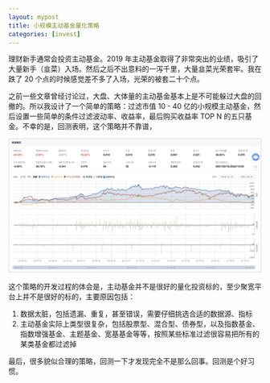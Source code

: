 ```yaml
---
layout: mypost
title: 小规模主动基金量化策略
categories: [invest]
---
```


理财新手通常会投资主动基金。2019 年主动基金取得了非常突出的业绩，吸引了大量新手（韭菜）入场。然后之后不出意料的一泻千里，大量韭菜光荣套牢。我在跌了 20 个点的时候感觉差不多了入场，光荣的被套二十个点。

之前一些文章曾经讨论过，大盘、大体量的主动基金基本上是不可能躲过大盘的回撤的。所以我设计了一个简单的策略：过滤市值 10 - 40 亿的小规模主动基金，然后设置一些简单的条件过滤波动率、收益率，最后购买收益率 TOP N 的五只基金。不幸的是，回测表明，这个策略并不靠谱，

![](../../posts/2023-invest/small-open-fund.png)

这个策略的开发过程的体会是，主动基金并不是很好的量化投资标的，至少聚宽平台上并不是很好的标的，主要原因包括：

1. 数据太脏，包括遗漏、重复，甚至错误，需要仔细挑选合适的数据源、指标
2. 主动基金实际上类型很复杂，包括股票型、混合型、债券型，以及指数基金、指数增强基金、主题基金、宽基基金等等，按照某些标准过滤很容易把所有的某类基金都过滤掉

最后，很多貌似合理的策略，回测一下才发现完全不是那么回事。回测是个好习惯。